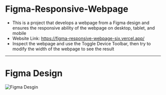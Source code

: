 # Figma-Responsive-Webpage
- This is a project that develops a webpage from a Figma design and ensures the responsive ability of the webpage on desktop, tablet, and mobile<br>
- Website Link: https://figma-responsive-webpage-six.vercel.app/<br>
- Inspect the webpage and use the Toggle Device Toolbar, then try to modify the width of the webpage to see the result

---
# Figma Design
![Figma Desgin](https://github.com/user-attachments/assets/6fa719a9-7ba5-4408-a37f-d62e22401dde)




